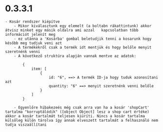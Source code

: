 # 0.3.3.1

    - Kosár rendszer kiépítve
        - Mikor kiválasztunk egy elemelt (a boltabn rákattintunk) akkor átvisz minket egy másik oldalra ami azzal   kapcsolatban több információt jelenít meg
        - ez utánna a 'Kosárba' gombal beletudjik tenni a kosarunk hogy később meg tudjuk veni azt
        - A termékekről csak a termék idt mentjük és hogy belőle menyit szeretnénk venni
        - A következő struktúra alapján vannak mentve az adatok:

            {
                item: [
                    {
                        id: "6", ==> A termék ID-ja hogy tuduk azonosítani azt
                        quantity: "6" ==> menyit szeretnénk venni belőle
                    }
                ]
            }

        - Egyenlőre hibakezeés még csak arra van ha a kosár 'shopCart' tartalma "korruptálódik" ([object Object] lesz a shop cart értéke) akkor a kosár tartalmát teljesen kiüríti. Nincs a kosár tartalma külsőleg külön tárolva így annak elveszett tartalmát a felhasználó nem tudja viszaállítani 
        

